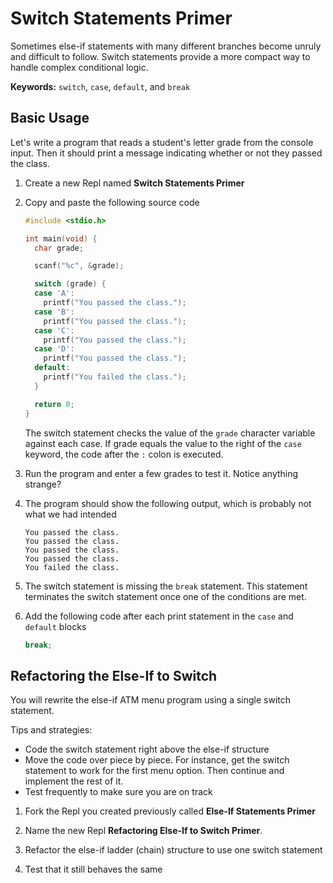 # Switch Statements Primer
Sometimes else-if statements with many different branches become unruly and difficult to follow. Switch statements provide a more compact way to handle complex conditional logic.

**Keywords:** `switch`, `case`, `default`, and `break`

## Basic Usage
Let's write a program that reads a student's letter grade from the console input. Then it should print a message indicating whether or not they passed the class.

1. Create a new Repl named **Switch Statements Primer**

1. Copy and paste the following source code

    ```C
    #include <stdio.h>

    int main(void) {
      char grade;
    
      scanf("%c", &grade);
    
      switch (grade) {
      case 'A':
        printf("You passed the class.");
      case 'B':
        printf("You passed the class.");
      case 'C':
        printf("You passed the class.");
      case 'D':
        printf("You passed the class.");
      default:
        printf("You failed the class.");
      }
    
      return 0;
    }
    ```

    The switch statement checks the value of the `grade` character variable against each case. If grade equals the value to the right of the `case` keyword, the code after the `:` colon is executed.

1. Run the program and enter a few grades to test it. Notice anything strange?

1. The program should show the following output, which is probably not what we had intended

    ```
    You passed the class.
    You passed the class.
    You passed the class.
    You passed the class.
    You failed the class.
    ```

1. The switch statement is missing the `break` statement. This statement terminates the switch statement once one of the conditions are met.

1. Add the following code after each print statement in the `case` and `default` blocks

    ```C
    break;
    ```

## Refactoring the Else-If to Switch
You will rewrite the else-if ATM menu program using a single switch statement.

Tips and strategies:

- Code the switch statement right above the else-if structure
- Move the code over piece by piece. For instance, get the switch statement to work for the first menu option. Then continue and implement the rest of it.
- Test frequently to make sure you are on track

1. Fork the Repl you created previously called **Else-If Statements Primer**

1. Name the new Repl **Refactoring Else-If to Switch Primer**.

1. Refactor the else-if ladder (chain) structure to use one switch statement

1. Test that it still behaves the same
